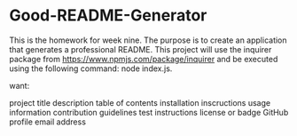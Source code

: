 # Good-README-Generator

This is the homework for week nine. The purpose is to create an application that generates a professional README. This project will use the inquirer package from https://www.npmjs.com/package/inquirer and be executed using the following command: node index.js.

want:

project title
description
table of contents
installation inscructions
usage information
contribution guidelines
test instructions
license or badge
GitHub profile
email address
